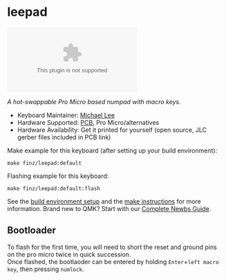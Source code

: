 # leepad

![leepad](imgur.com)

*A hot-swappable Pro Micro based numpad with macro keys.*

* Keyboard Maintainer: [Michael Lee](https://github.com/MichaelRLee)
* Hardware Supported: [PCB](https://github.com/MichaelRLee/Custom-Keyboard-PCB/tree/main/Numpad), Pro Micro/alternatives
* Hardware Availability: Get it printed for yourself (open source, JLC gerber files included in PCB link)

Make example for this keyboard (after setting up your build environment):

    make finz/leepad:default

Flashing example for this keyboard:

    make finz/leepad:default:flash

See the [build environment setup](https://docs.qmk.fm/#/getting_started_build_tools) and the [make instructions](https://docs.qmk.fm/#/getting_started_make_guide) for more information. Brand new to QMK? Start with our [Complete Newbs Guide](https://docs.qmk.fm/#/newbs).

## Bootloader

To flash for the first time, you will need to short the reset and ground pins on the pro micro twice in quick succession.  
Once flashed, the bootlaoder can be entered by holding `Enter`+`left macro key`, then pressing `numlock`.